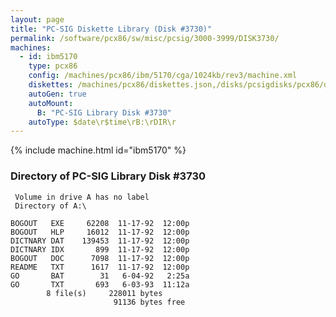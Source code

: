 ```yaml
---
layout: page
title: "PC-SIG Diskette Library (Disk #3730)"
permalink: /software/pcx86/sw/misc/pcsig/3000-3999/DISK3730/
machines:
  - id: ibm5170
    type: pcx86
    config: /machines/pcx86/ibm/5170/cga/1024kb/rev3/machine.xml
    diskettes: /machines/pcx86/diskettes.json,/disks/pcsigdisks/pcx86/diskettes.json
    autoGen: true
    autoMount:
      B: "PC-SIG Library Disk #3730"
    autoType: $date\r$time\rB:\rDIR\r
---
```


{% include machine.html id="ibm5170" %}

### Directory of PC-SIG Library Disk #3730

     Volume in drive A has no label
     Directory of A:\

    BOGOUT   EXE     62208  11-17-92  12:00p
    BOGOUT   HLP     16012  11-17-92  12:00p
    DICTNARY DAT    139453  11-17-92  12:00p
    DICTNARY IDX       899  11-17-92  12:00p
    BOGOUT   DOC      7098  11-17-92  12:00p
    README   TXT      1617  11-17-92  12:00p
    GO       BAT        31   6-04-92   2:25a
    GO       TXT       693   6-03-93  11:12a
            8 file(s)     228011 bytes
                           91136 bytes free
